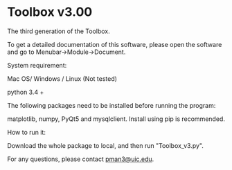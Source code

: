 # Toolbox v3.00
The third generation of the Toolbox.

To get a detailed documentation of this software, please open the software and go to Menubar->Module->Document.

System requirement:

Mac OS/ Windows / Linux (Not tested)

python 3.4 +

The following packages need to be installed before running the program:

matplotlib, numpy, PyQt5 and mysqlclient. Install using pip is recommended.

How to run it:

Download the whole package to local, and then run "Toolbox_v3.py".

For any questions, please contact pman3@uic.edu.

